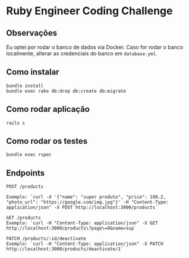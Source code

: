 # Ruby Engineer Coding Challenge

## Observações

Eu optei por rodar o banco de dados via Docker. Caso for rodar o banco localmente, alterar as credenciais do banco em `database.yml`.

## Como instalar

```
bundle install
bundle exec rake db:drop db:create db:migrate
```

## Como rodar aplicação

```
rails s
```

## Como rodar os testes

```
bundle exec rspec
```

## Endpoints

```
POST /products

Exemplo: `curl -d '{"name": "super produto", "price": 100.2, "photo_url": "https://google.com/img.jpg"}' -H "Content-Type: application/json" -X POST http://localhost:3000/products`
```

```
GET /products
Exemplo: `curl -H "Content-Type: application/json" -X GET http://localhost:3000/products\?page\=0&name=sup`
```

```
PATCH /products/:id/deactivate
Exemplo: `curl -H "Content-Type: application/json" -X PATCH http://localhost:3000/products/deactivate/1`
```
